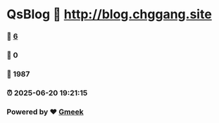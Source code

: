 # QsBlog :link: http://blog.chggang.site 
### :page_facing_up: [6](http://blog.chggang.site/tag.html) 
### :speech_balloon: 0 
### :hibiscus: 1987 
### :alarm_clock: 2025-06-20 19:21:15 
### Powered by :heart: [Gmeek](https://github.com/Meekdai/Gmeek)
